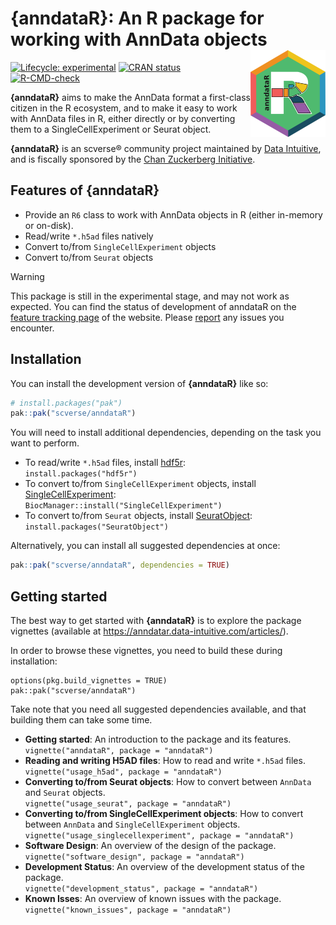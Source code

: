 # {anndataR}: An R package for working with AnnData objects <img src="man/figures/logo.png" align="right" alt="anndataR logo" width=120 />
<!-- badges: start -->
[![Lifecycle: experimental](https://img.shields.io/badge/lifecycle-experimental-orange.svg)](https://lifecycle.r-lib.org/articles/stages.html#experimental)
[![CRAN status](https://www.r-pkg.org/badges/version/anndataR.png)](https://CRAN.R-project.org/package=anndataR)
[![R-CMD-check](https://github.com/scverse/anndataR/actions/workflows/R-CMD-check.yaml/badge.svg)](https://github.com/scverse/anndataR/actions/workflows/R-CMD-check.yaml)
<!-- badges: end -->

**{anndataR}** aims to make the AnnData format a first-class citizen in
the R ecosystem, and to make it easy to work with AnnData files in R,
either directly or by converting them to a SingleCellExperiment or Seurat
object.

**{anndataR}** is an scverse® community project maintained by [Data Intuitive](https://data-intuitive.com/), and is fiscally sponsored by the [Chan Zuckerberg Initiative](https://chanzuckerberg.com/).


## Features of {anndataR}

- Provide an `R6` class to work with AnnData objects in R (either in-memory or on-disk).
- Read/write `*.h5ad` files natively
- Convert to/from `SingleCellExperiment` objects
- Convert to/from `Seurat` objects

> [!WARNING]
>
> This package is still in the experimental stage, and may not work as
> expected. You can find the status of development of anndataR on the
> [feature tracking page](https://anndatar.data-intuitive.com/articles/design.html#feature-tracking)
> of the website. Please [report](https://github.com/scverse/anndataR/issues) any issues you encounter.

## Installation

You can install the development version of **{anndataR}** like so:

``` r
# install.packages("pak")
pak::pak("scverse/anndataR")
```

You will need to install additional dependencies, depending on
the task you want to perform.

- To read/write `*.h5ad` files, install [hdf5r](https://cran.r-project.org/package=hdf5r):  
  `install.packages("hdf5r")`
- To convert to/from `SingleCellExperiment` objects, install [SingleCellExperiment](https://bioconductor.org/packages/release/bioc/html/SingleCellExperiment.html):  
  `BiocManager::install("SingleCellExperiment")`
- To convert to/from `Seurat` objects, install [SeuratObject](https://cran.r-project.org/package=SeuratObject):  
  `install.packages("SeuratObject")`

Alternatively, you can install all suggested dependencies at once:

``` r
pak::pak("scverse/anndataR", dependencies = TRUE)
```

## Getting started

The best way to get started with **{anndataR}** is to explore the package vignettes (available at https://anndatar.data-intuitive.com/articles/).

In order to browse these vignettes, you need to build these during installation:

```
options(pkg.build_vignettes = TRUE)
pak::pak("scverse/anndataR")
```

Take note that you need all suggested dependencies available, and that building them can take some time.

- **Getting started**: An introduction to the package and its features.  
  `vignette("anndataR", package = "anndataR")`
- **Reading and writing H5AD files**: How to read and write `*.h5ad` files.  
  `vignette("usage_h5ad", package = "anndataR")`
- **Converting to/from Seurat objects**: How to convert between `AnnData` and `Seurat` objects.  
  `vignette("usage_seurat", package = "anndataR")`
- **Converting to/from SingleCellExperiment objects**: How to convert between `AnnData` and `SingleCellExperiment` objects.  
  `vignette("usage_singlecellexperiment", package = "anndataR")`
- **Software Design**: An overview of the design of the package.  
  `vignette("software_design", package = "anndataR")`
- **Development Status**: An overview of the development status of the package.  
  `vignette("development_status", package = "anndataR")`
- **Known Isses**: An overview of known issues with the package.  
  `vignette("known_issues", package = "anndataR")`
